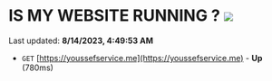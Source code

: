 # IS MY WEBSITE RUNNING ? [![](https://img.shields.io/static/v1?label=Sponsor&message=%E2%9D%A4&logo=GitHub&color=%23fe8e86)](https://github.com/sponsors/<username>)

Last updated: **8/14/2023, 4:49:53 AM**

- `GET` [https://youssefservice.me](https://youssefservice.me) - **Up** (780ms)
